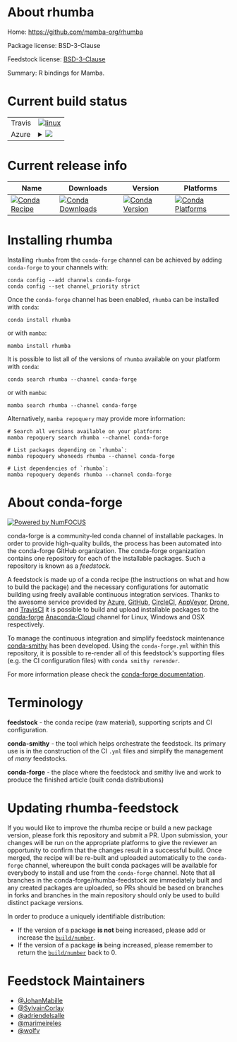About rhumba
============

Home: https://github.com/mamba-org/rhumba

Package license: BSD-3-Clause

Feedstock license: [BSD-3-Clause](https://github.com/conda-forge/rhumba-feedstock/blob/main/LICENSE.txt)

Summary: R bindings for Mamba.

Current build status
====================


<table><tr>
    <td>Travis</td>
    <td>
      <a href="https://app.travis-ci.com/conda-forge/rhumba-feedstock">
        <img alt="linux" src="https://img.shields.io/travis/com/conda-forge/rhumba-feedstock/main.svg?label=Linux">
      </a>
    </td>
  </tr>
    
  <tr>
    <td>Azure</td>
    <td>
      <details>
        <summary>
          <a href="https://dev.azure.com/conda-forge/feedstock-builds/_build/latest?definitionId=10614&branchName=main">
            <img src="https://dev.azure.com/conda-forge/feedstock-builds/_apis/build/status/rhumba-feedstock?branchName=main">
          </a>
        </summary>
        <table>
          <thead><tr><th>Variant</th><th>Status</th></tr></thead>
          <tbody><tr>
              <td>linux_64</td>
              <td>
                <a href="https://dev.azure.com/conda-forge/feedstock-builds/_build/latest?definitionId=10614&branchName=main">
                  <img src="https://dev.azure.com/conda-forge/feedstock-builds/_apis/build/status/rhumba-feedstock?branchName=main&jobName=linux&configuration=linux_64_" alt="variant">
                </a>
              </td>
            </tr><tr>
              <td>linux_aarch64</td>
              <td>
                <a href="https://dev.azure.com/conda-forge/feedstock-builds/_build/latest?definitionId=10614&branchName=main">
                  <img src="https://dev.azure.com/conda-forge/feedstock-builds/_apis/build/status/rhumba-feedstock?branchName=main&jobName=linux&configuration=linux_aarch64_" alt="variant">
                </a>
              </td>
            </tr><tr>
              <td>linux_ppc64le</td>
              <td>
                <a href="https://dev.azure.com/conda-forge/feedstock-builds/_build/latest?definitionId=10614&branchName=main">
                  <img src="https://dev.azure.com/conda-forge/feedstock-builds/_apis/build/status/rhumba-feedstock?branchName=main&jobName=linux&configuration=linux_ppc64le_" alt="variant">
                </a>
              </td>
            </tr><tr>
              <td>osx_64</td>
              <td>
                <a href="https://dev.azure.com/conda-forge/feedstock-builds/_build/latest?definitionId=10614&branchName=main">
                  <img src="https://dev.azure.com/conda-forge/feedstock-builds/_apis/build/status/rhumba-feedstock?branchName=main&jobName=osx&configuration=osx_64_" alt="variant">
                </a>
              </td>
            </tr><tr>
              <td>osx_arm64</td>
              <td>
                <a href="https://dev.azure.com/conda-forge/feedstock-builds/_build/latest?definitionId=10614&branchName=main">
                  <img src="https://dev.azure.com/conda-forge/feedstock-builds/_apis/build/status/rhumba-feedstock?branchName=main&jobName=osx&configuration=osx_arm64_" alt="variant">
                </a>
              </td>
            </tr><tr>
              <td>win_64</td>
              <td>
                <a href="https://dev.azure.com/conda-forge/feedstock-builds/_build/latest?definitionId=10614&branchName=main">
                  <img src="https://dev.azure.com/conda-forge/feedstock-builds/_apis/build/status/rhumba-feedstock?branchName=main&jobName=win&configuration=win_64_" alt="variant">
                </a>
              </td>
            </tr>
          </tbody>
        </table>
      </details>
    </td>
  </tr>
</table>

Current release info
====================

| Name | Downloads | Version | Platforms |
| --- | --- | --- | --- |
| [![Conda Recipe](https://img.shields.io/badge/recipe-rhumba-green.svg)](https://anaconda.org/conda-forge/rhumba) | [![Conda Downloads](https://img.shields.io/conda/dn/conda-forge/rhumba.svg)](https://anaconda.org/conda-forge/rhumba) | [![Conda Version](https://img.shields.io/conda/vn/conda-forge/rhumba.svg)](https://anaconda.org/conda-forge/rhumba) | [![Conda Platforms](https://img.shields.io/conda/pn/conda-forge/rhumba.svg)](https://anaconda.org/conda-forge/rhumba) |

Installing rhumba
=================

Installing `rhumba` from the `conda-forge` channel can be achieved by adding `conda-forge` to your channels with:

```
conda config --add channels conda-forge
conda config --set channel_priority strict
```

Once the `conda-forge` channel has been enabled, `rhumba` can be installed with `conda`:

```
conda install rhumba
```

or with `mamba`:

```
mamba install rhumba
```

It is possible to list all of the versions of `rhumba` available on your platform with `conda`:

```
conda search rhumba --channel conda-forge
```

or with `mamba`:

```
mamba search rhumba --channel conda-forge
```

Alternatively, `mamba repoquery` may provide more information:

```
# Search all versions available on your platform:
mamba repoquery search rhumba --channel conda-forge

# List packages depending on `rhumba`:
mamba repoquery whoneeds rhumba --channel conda-forge

# List dependencies of `rhumba`:
mamba repoquery depends rhumba --channel conda-forge
```


About conda-forge
=================

[![Powered by
NumFOCUS](https://img.shields.io/badge/powered%20by-NumFOCUS-orange.svg?style=flat&colorA=E1523D&colorB=007D8A)](https://numfocus.org)

conda-forge is a community-led conda channel of installable packages.
In order to provide high-quality builds, the process has been automated into the
conda-forge GitHub organization. The conda-forge organization contains one repository
for each of the installable packages. Such a repository is known as a *feedstock*.

A feedstock is made up of a conda recipe (the instructions on what and how to build
the package) and the necessary configurations for automatic building using freely
available continuous integration services. Thanks to the awesome service provided by
[Azure](https://azure.microsoft.com/en-us/services/devops/), [GitHub](https://github.com/),
[CircleCI](https://circleci.com/), [AppVeyor](https://www.appveyor.com/),
[Drone](https://cloud.drone.io/welcome), and [TravisCI](https://travis-ci.com/)
it is possible to build and upload installable packages to the
[conda-forge](https://anaconda.org/conda-forge) [Anaconda-Cloud](https://anaconda.org/)
channel for Linux, Windows and OSX respectively.

To manage the continuous integration and simplify feedstock maintenance
[conda-smithy](https://github.com/conda-forge/conda-smithy) has been developed.
Using the ``conda-forge.yml`` within this repository, it is possible to re-render all of
this feedstock's supporting files (e.g. the CI configuration files) with ``conda smithy rerender``.

For more information please check the [conda-forge documentation](https://conda-forge.org/docs/).

Terminology
===========

**feedstock** - the conda recipe (raw material), supporting scripts and CI configuration.

**conda-smithy** - the tool which helps orchestrate the feedstock.
                   Its primary use is in the construction of the CI ``.yml`` files
                   and simplify the management of *many* feedstocks.

**conda-forge** - the place where the feedstock and smithy live and work to
                  produce the finished article (built conda distributions)


Updating rhumba-feedstock
=========================

If you would like to improve the rhumba recipe or build a new
package version, please fork this repository and submit a PR. Upon submission,
your changes will be run on the appropriate platforms to give the reviewer an
opportunity to confirm that the changes result in a successful build. Once
merged, the recipe will be re-built and uploaded automatically to the
`conda-forge` channel, whereupon the built conda packages will be available for
everybody to install and use from the `conda-forge` channel.
Note that all branches in the conda-forge/rhumba-feedstock are
immediately built and any created packages are uploaded, so PRs should be based
on branches in forks and branches in the main repository should only be used to
build distinct package versions.

In order to produce a uniquely identifiable distribution:
 * If the version of a package **is not** being increased, please add or increase
   the [``build/number``](https://docs.conda.io/projects/conda-build/en/latest/resources/define-metadata.html#build-number-and-string).
 * If the version of a package **is** being increased, please remember to return
   the [``build/number``](https://docs.conda.io/projects/conda-build/en/latest/resources/define-metadata.html#build-number-and-string)
   back to 0.

Feedstock Maintainers
=====================

* [@JohanMabille](https://github.com/JohanMabille/)
* [@SylvainCorlay](https://github.com/SylvainCorlay/)
* [@adriendelsalle](https://github.com/adriendelsalle/)
* [@marimeireles](https://github.com/marimeireles/)
* [@wolfv](https://github.com/wolfv/)

